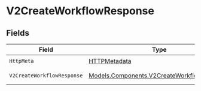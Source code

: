 # V2CreateWorkflowResponse


## Fields

| Field                                                                                             | Type                                                                                              | Required                                                                                          | Description                                                                                       |
| ------------------------------------------------------------------------------------------------- | ------------------------------------------------------------------------------------------------- | ------------------------------------------------------------------------------------------------- | ------------------------------------------------------------------------------------------------- |
| `HttpMeta`                                                                                        | [HTTPMetadata](../../Models/Components/HTTPMetadata.md)                                           | :heavy_check_mark:                                                                                | N/A                                                                                               |
| `V2CreateWorkflowResponse`                                                                        | [Models.Components.V2CreateWorkflowResponse](../../Models/Components/V2CreateWorkflowResponse.md) | :heavy_minus_sign:                                                                                | Created workflow                                                                                  |